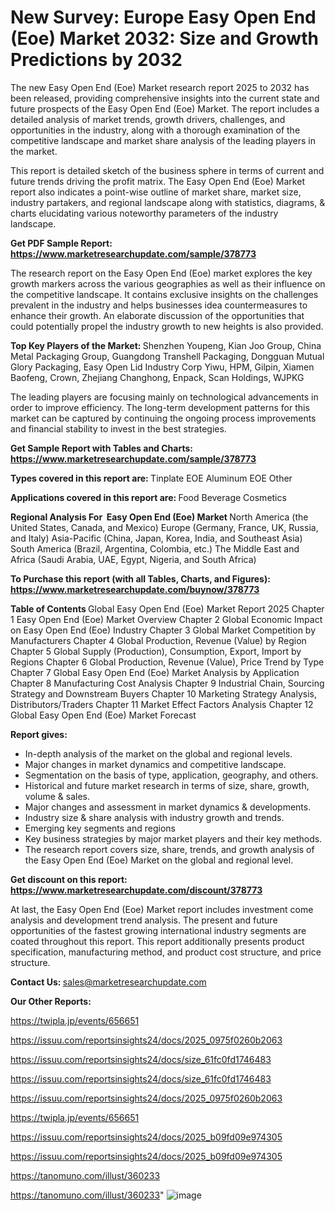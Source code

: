 # New Survey: Europe Easy Open End (Eoe) Market 2032: Size and Growth Predictions by 2032

The new Easy Open End (Eoe) Market research report 2025 to 2032 has been released, providing comprehensive insights into the current state and future prospects of the Easy Open End (Eoe) Market. The report includes a detailed analysis of market trends, growth drivers, challenges, and opportunities in the industry, along with a thorough examination of the competitive landscape and market share analysis of the leading players in the market.

This report is detailed sketch of the business sphere in terms of current and future trends driving the profit matrix. The Easy Open End (Eoe) Market report also indicates a point-wise outline of market share, market size, industry partakers, and regional landscape along with statistics, diagrams, &amp; charts elucidating various noteworthy parameters of the industry landscape.

<strong><b>Get PDF Sample Report: <a href=https://www.marketresearchupdate.com/sample/378773>https://www.marketresearchupdate.com/sample/378773</a></b></strong>

The research report on the Easy Open End (Eoe) market explores the key growth markers across the various geographies as well as their influence on the competitive landscape. It contains exclusive insights on the challenges prevalent in the industry and helps businesses idea countermeasures to enhance their growth. An elaborate discussion of the opportunities that could potentially propel the industry growth to new heights is also provided.

<strong><b>Top Key Players of the Market:
</b></strong>Shenzhen Youpeng, Kian Joo Group, China Metal Packaging Group, Guangdong Transhell Packaging, Dongguan Mutual Glory Packaging, Easy Open Lid Industry Corp Yiwu, HPM, Gilpin, Xiamen Baofeng, Crown, Zhejiang Changhong, Enpack, Scan Holdings, WJPKG<strong><b>
</b></strong>

The leading players are focusing mainly on technological advancements in order to improve efficiency. The long-term development patterns for this market can be captured by continuing the ongoing process improvements and financial stability to invest in the best strategies.

<strong><b>Get Sample Report with Tables and Charts: <a href=https://www.marketresearchupdate.com/sample/378773>https://www.marketresearchupdate.com/sample/378773</a></b></strong>

<strong><b>Types covered in this report are:
</b></strong>Tinplate EOE
Aluminum EOE
Other<strong><b>
</b></strong>

<strong><b>Applications covered in this report are:
</b></strong>Food
Beverage
Cosmetics<strong><b>
</b></strong>

<strong><b>Regional Analysis For  Easy Open End (Eoe) Market</b></strong><strong><b>
</b></strong>North America (the United States, Canada, and Mexico)
Europe (Germany, France, UK, Russia, and Italy)
Asia-Pacific (China, Japan, Korea, India, and Southeast Asia)
South America (Brazil, Argentina, Colombia, etc.)
The Middle East and Africa (Saudi Arabia, UAE, Egypt, Nigeria, and South Africa)

<strong><b>To Purchase this report (with all Tables, Charts, and Figures): <a href=https://www.marketresearchupdate.com/buynow/378773>https://www.marketresearchupdate.com/buynow/378773</a></b></strong>

<strong><b>Table of Contents</b></strong><strong><b>
</b></strong>Global Easy Open End (Eoe) Market Report 2025
Chapter 1 Easy Open End (Eoe) Market Overview
Chapter 2 Global Economic Impact on Easy Open End (Eoe) Industry
Chapter 3 Global Market Competition by Manufacturers
Chapter 4 Global Production, Revenue (Value) by Region
Chapter 5 Global Supply (Production), Consumption, Export, Import by Regions
Chapter 6 Global Production, Revenue (Value), Price Trend by Type
Chapter 7 Global Easy Open End (Eoe) Market Analysis by Application
Chapter 8 Manufacturing Cost Analysis
Chapter 9 Industrial Chain, Sourcing Strategy and Downstream Buyers
Chapter 10 Marketing Strategy Analysis, Distributors/Traders
Chapter 11 Market Effect Factors Analysis
Chapter 12 Global Easy Open End (Eoe) Market Forecast

<strong><b>Report gives:</b></strong>

- In-depth analysis of the market on the global and regional levels.
- Major changes in market dynamics and competitive landscape.
- Segmentation on the basis of type, application, geography, and others.
- Historical and future market research in terms of size, share, growth, volume &amp; sales.
- Major changes and assessment in market dynamics &amp; developments.
- Industry size &amp; share analysis with industry growth and trends.
- Emerging key segments and regions
- Key business strategies by major market players and their key methods.
- The research report covers size, share, trends, and growth analysis of the Easy Open End (Eoe) Market on the global and regional level.

<strong><b>Get discount on this report: <a href=https://www.marketresearchupdate.com/discount/378773>https://www.marketresearchupdate.com/discount/378773</a></b></strong>

At last, the Easy Open End (Eoe) Market report includes investment come analysis and development trend analysis. The present and future opportunities of the fastest growing international industry segments are coated throughout this report. This report additionally presents product specification, manufacturing method, and product cost structure, and price structure.

<strong><b>Contact Us:
</b></strong>sales@marketresearchupdate.com

<strong>Our Other Reports:</strong>

<a href=https://twipla.jp/events/656651>https://twipla.jp/events/656651</a>

<a href=https://issuu.com/reportsinsights24/docs/2025_0975f0260b2063>https://issuu.com/reportsinsights24/docs/2025_0975f0260b2063</a>

<a href=https://issuu.com/reportsinsights24/docs/size_61fc0fd1746483>https://issuu.com/reportsinsights24/docs/size_61fc0fd1746483</a>

<a href=https://issuu.com/reportsinsights24/docs/size_61fc0fd1746483>https://issuu.com/reportsinsights24/docs/size_61fc0fd1746483</a>

<a href=https://issuu.com/reportsinsights24/docs/2025_0975f0260b2063>https://issuu.com/reportsinsights24/docs/2025_0975f0260b2063</a>

<a href=https://twipla.jp/events/656651>https://twipla.jp/events/656651</a>

<a href=https://issuu.com/reportsinsights24/docs/2025_b09fd09e974305>https://issuu.com/reportsinsights24/docs/2025_b09fd09e974305</a>

<a href=https://issuu.com/reportsinsights24/docs/2025_b09fd09e974305>https://issuu.com/reportsinsights24/docs/2025_b09fd09e974305</a>

<a href=https://tanomuno.com/illust/360233>https://tanomuno.com/illust/360233</a>

<a href=https://tanomuno.com/illust/360233>https://tanomuno.com/illust/360233</a>"
![image](https://github.com/user-attachments/assets/4db5f6cc-1804-44b8-be68-f2f24abc986e)
